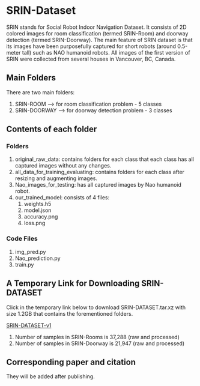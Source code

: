 # SRIN-Dataset
SRIN stands for Social Robot Indoor Navigation Dataset. It consists of 2D colored images for room classification (termed SRIN-Room) and doorway detection (termed SRIN-Doorway). The main feature of SRIN dataset is that its images have been purposefully captured for short robots (around 0.5-meter tall) such as NAO humanoid robots. All images of the first version of SRIN were collected from several houses in Vancouver, BC, Canada.

## Main Folders
There are two main folders: 
1. SRIN-ROOM --> for room classification problem - 5 classes
2. SRIN-DOORWAY --> for doorway detection problem - 3 classes

## Contents of each folder
### Folders
1. original_raw_data: contains folders for each class that each class has all captured images without any changes.
2. all_data_for_training_evaluating: contains folders for each class after resizing and augmenting images.
3. Nao_images_for_testing: has all captured images by Nao humanoid robot.
4. our_trained_model: consists of 4 files: 
    1) weights.h5 
    2) model.json 
    3) accuracy.png
    4) loss.png
### Code Files
1. img_pred.py
2. Nao_prediction.py
3. train.py

## A Temporary Link for Downloading SRIN-DATASET
Click in the temporary link below to download SRIN-DATASET.tar.xz with size 1.2GB that contains the forementioned folders.

[SRIN-DATASET-v1](https://www.dropbox.com/s/esjti0xr5iw0znk/SRIN-DATASET.tar.xz?dl=1)

1. Number of samples in SRIN-Rooms is 37,288 (raw and processed)
2. Number of samples in SRIN-Doorway is 21,947 (raw and processed) 

## Corresponding paper and citation
They will be added after publishing.
